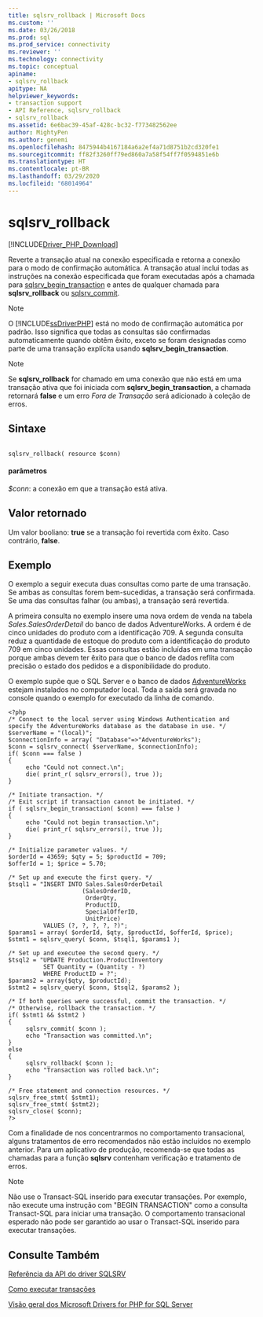 ```yaml
---
title: sqlsrv_rollback | Microsoft Docs
ms.custom: ''
ms.date: 03/26/2018
ms.prod: sql
ms.prod_service: connectivity
ms.reviewer: ''
ms.technology: connectivity
ms.topic: conceptual
apiname:
- sqlsrv_rollback
apitype: NA
helpviewer_keywords:
- transaction support
- API Reference, sqlsrv_rollback
- sqlsrv_rollback
ms.assetid: 6e6bac39-45af-428c-bc32-f773482562ee
author: MightyPen
ms.author: genemi
ms.openlocfilehash: 8475944b4167184a6a2ef4a71d8751b2cd320fe1
ms.sourcegitcommit: ff82f3260ff79ed860a7a58f54ff7f0594851e6b
ms.translationtype: HT
ms.contentlocale: pt-BR
ms.lasthandoff: 03/29/2020
ms.locfileid: "68014964"
---
```

# <a name="sqlsrv_rollback"></a>sqlsrv_rollback
[!INCLUDE[Driver_PHP_Download](../../includes/driver_php_download.md)]

Reverte a transação atual na conexão especificada e retorna a conexão para o modo de confirmação automática. A transação atual inclui todas as instruções na conexão especificada que foram executadas após a chamada para [sqlsrv_begin_transaction](../../connect/php/sqlsrv-begin-transaction.md) e antes de qualquer chamada para **sqlsrv_rollback** ou [sqlsrv_commit](../../connect/php/sqlsrv-commit.md).  
  
> [!NOTE]  
> O [!INCLUDE[ssDriverPHP](../../includes/ssdriverphp_md.md)] está no modo de confirmação automática por padrão. Isso significa que todas as consultas são confirmadas automaticamente quando obtêm êxito, exceto se foram designadas como parte de uma transação explícita usando **sqlsrv_begin_transaction**.  
  
> [!NOTE]  
> Se **sqlsrv_rollback** for chamado em uma conexão que não está em uma transação ativa que foi iniciada com **sqlsrv_begin_transaction**, a chamada retornará **false** e um erro *Fora de Transação* será adicionado à coleção de erros.  
  
## <a name="syntax"></a>Sintaxe  
  
```  
  
sqlsrv_rollback( resource $conn)  
```  
  
#### <a name="parameters"></a>parâmetros  
*$conn*: a conexão em que a transação está ativa.  
  
## <a name="return-value"></a>Valor retornado  
Um valor booliano: **true** se a transação foi revertida com êxito. Caso contrário, **false**.  
  
## <a name="example"></a>Exemplo  
O exemplo a seguir executa duas consultas como parte de uma transação. Se ambas as consultas forem bem-sucedidas, a transação será confirmada. Se uma das consultas falhar (ou ambas), a transação será revertida.  
  
A primeira consulta no exemplo insere uma nova ordem de venda na tabela *Sales.SalesOrderDetail* do banco de dados AdventureWorks. A ordem é de cinco unidades do produto com a identificação 709. A segunda consulta reduz a quantidade de estoque do produto com a identificação do produto 709 em cinco unidades. Essas consultas estão incluídas em uma transação porque ambas devem ter êxito para que o banco de dados reflita com precisão o estado dos pedidos e a disponibilidade do produto.  
  
O exemplo supõe que o SQL Server e o banco de dados [AdventureWorks](https://github.com/Microsoft/sql-server-samples/tree/master/samples/databases/adventure-works) estejam instalados no computador local. Toda a saída será gravada no console quando o exemplo for executado da linha de comando.  
  
```  
<?php  
/* Connect to the local server using Windows Authentication and  
specify the AdventureWorks database as the database in use. */  
$serverName = "(local)";  
$connectionInfo = array( "Database"=>"AdventureWorks");  
$conn = sqlsrv_connect( $serverName, $connectionInfo);  
if( $conn === false )  
{  
     echo "Could not connect.\n";  
     die( print_r( sqlsrv_errors(), true ));  
}  
  
/* Initiate transaction. */  
/* Exit script if transaction cannot be initiated. */  
if ( sqlsrv_begin_transaction( $conn) === false )  
{  
     echo "Could not begin transaction.\n";  
     die( print_r( sqlsrv_errors(), true ));  
}  
  
/* Initialize parameter values. */  
$orderId = 43659; $qty = 5; $productId = 709;  
$offerId = 1; $price = 5.70;  
  
/* Set up and execute the first query. */  
$tsql1 = "INSERT INTO Sales.SalesOrderDetail   
                     (SalesOrderID,   
                      OrderQty,   
                      ProductID,   
                      SpecialOfferID,   
                      UnitPrice)  
          VALUES (?, ?, ?, ?, ?)";  
$params1 = array( $orderId, $qty, $productId, $offerId, $price);  
$stmt1 = sqlsrv_query( $conn, $tsql1, $params1 );  
  
/* Set up and executee the second query. */  
$tsql2 = "UPDATE Production.ProductInventory   
          SET Quantity = (Quantity - ?)   
          WHERE ProductID = ?";  
$params2 = array($qty, $productId);  
$stmt2 = sqlsrv_query( $conn, $tsql2, $params2 );  
  
/* If both queries were successful, commit the transaction. */  
/* Otherwise, rollback the transaction. */  
if( $stmt1 && $stmt2 )  
{  
     sqlsrv_commit( $conn );  
     echo "Transaction was committed.\n";  
}  
else  
{  
     sqlsrv_rollback( $conn );  
     echo "Transaction was rolled back.\n";  
}  
  
/* Free statement and connection resources. */  
sqlsrv_free_stmt( $stmt1);  
sqlsrv_free_stmt( $stmt2);  
sqlsrv_close( $conn);  
?>  
```  
  
Com a finalidade de nos concentrarmos no comportamento transacional, alguns tratamentos de erro recomendados não estão incluídos no exemplo anterior. Para um aplicativo de produção, recomenda-se que todas as chamadas para a função **sqlsrv** contenham verificação e tratamento de erros.  
  
> [!NOTE]  
> Não use o Transact-SQL inserido para executar transações. Por exemplo, não execute uma instrução com "BEGIN TRANSACTION" como a consulta Transact-SQL para iniciar uma transação. O comportamento transacional esperado não pode ser garantido ao usar o Transact-SQL inserido para executar transações.  
  
## <a name="see-also"></a>Consulte Também  
[Referência da API do driver SQLSRV](../../connect/php/sqlsrv-driver-api-reference.md)

[Como executar transações](../../connect/php/how-to-perform-transactions.md)

[Visão geral dos Microsoft Drivers for PHP for SQL Server](../../connect/php/overview-of-the-php-sql-driver.md) 
  
